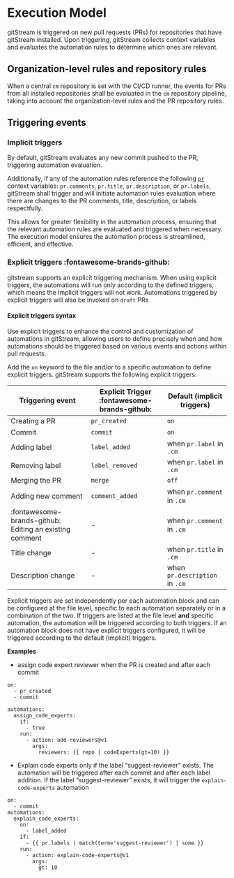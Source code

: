 # Execution Model

gitStream is triggered on new pull requests (PRs) for repositories that have gitStream installed. Upon triggering, gitStream collects context variables and evaluates the automation rules to determine which ones are relevant. 

## Organization-level rules and repository rules

When a central `cm` repository is set with the CI/CD runner, the events for PRs from all installed repositories shall be evaluated in the `cm` repository pipeline, taking into account the organization-level rules and the PR repository rules.

## Triggering events

### Implicit triggers

By default, gitStream evaluates any new commit pushed to the PR, triggering automation evaluation. 

Additionally, if any of the automation rules reference the following [`pr`](context-variables.md#pr) context variables: `pr.comments`, `pr.title`, `pr.description`, or `pr.labels`, gitStream shall trigger and will initiate automation rules evaluation where there are changes to the PR comments, title, description, or labels respectfully.

This allows for greater flexibility in the automation process, ensuring that the relevant automation rules are evaluated and triggered when necessary. The execution model ensures the automation process is streamlined, efficient, and effective.

### Explicit triggers :fontawesome-brands-github:
gitstream supports an explicit triggering mechanism. When using explicit triggers, the automations will run only according to the defined triggers, which means the Implicit triggers will not work. Automations triggered by explicit triggers will also be invoked on `draft` PRs

#### Explicit triggers syntax
Use explicit triggers to enhance the control and customization of automations in gitStream, allowing users to define precisely when and how automations should be triggered based on various events and actions within pull requests.

Add the `on` keyword to the file and/or to a specific automation to define explicit triggers.
gitStream supports the following explicit triggers:

| Triggering event                                        | Explicit Trigger :fontawesome-brands-github: | Default (implicit triggers)    |
| ------------------------------------------------------- | -------------------------------------------- | ------------------------------ |
| Creating a PR                                           | `pr_created`                                 | `on`                           |
| Commit                                                  | `commit`                                     | `on`                           |
| Adding label                                            | `label_added`                                | when `pr.label` in `.cm`       |
| Removing label                                          | `label_removed`                              | when `pr.label` in `.cm`       |
| Merging the PR                                          | `merge`                                      | `off`                          |
| Adding new comment                                      | `comment_added`                              | when `pr.comment` in `.cm`     |
| :fontawesome-brands-github: Editing an existing comment | -                                            | when `pr.comment` in `.cm`     |
| Title change                                            | -                                            | when `pr.title` in `.cm`       |
| Description change                                      | -                                            | when `pr.description` in `.cm` |


Explicit triggers are set independently per each automation block and can be configured at the file level, specific to each automation separately or in a combination of the two. If triggers are listed at the file level **and** specific automation, the automation will be triggered according to both triggers.
If an automation block does not have explicit triggers configured, it will be triggered according to the default (implicit) triggers.

**Examples**

- assign code expert reviewer when the PR is created and after each commit  
``` yaml+jinja
on:
  - pr_created
  - commit

automations:
  assign_code_experts:
    if:
      - true
    run:
      - action: add-reviewers@v1
        args:
          reviewers: {{ repo | codeExperts(gt=10) }}
```

-  Explain code experts only if the label “suggest-reviewer” exists. 
  The automation will be triggered after each commit and after each label addition. If the label “suggest-reviewer” exists, it will trigger the `explain-code-experts` automation
``` yaml+jinja
on:
  - commit
automations:
  explain_code_experts:
    on:
      - label_added
    if:
      - {{ pr.labels | match(term='suggest-reviewer') | some }}
    run:
      - action: explain-code-experts@v1
        args:
          gt: 10
```
